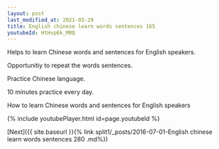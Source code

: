 ```yaml
---
layout: post
last_modified_at: 2021-03-29
title: English chinese learn words sentences 165 
youtubeId: HtHvp6k_MRQ
---
```

 
 
Helps to learn Chinese words and sentences for English speakers.

Opportunitiy to repeat the words sentences. 

Practice Chinese language. 
 
10 minutes practice every day. 
 
How to learn Chinese words and sentences for English speakers 
 
{% include youtubePlayer.html id=page.youtubeId %}
 
 
[Next]({{ site.baseurl }}{% link  split1/_posts/2016-07-01-English chinese learn words sentences 280 .md%})
 
